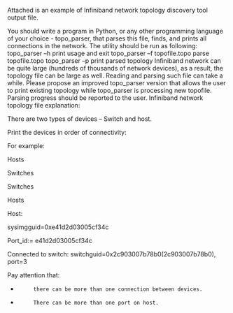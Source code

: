 Attached is an example of Infiniband network topology discovery tool output file.

You should write a program in Python, or any other programming language of your choice - topo_parser, that parses this file, finds, and prints all connections in the network. The utility should be run as following:
topo_parser –h
print usage and exit
topo_parser –f topofile.topo
parse topofile.topo
topo_parser –p
print parsed topology
Infiniband network can be quite large (hundreds of thousands of network devices), as a result, the topology file can be large as well. Reading and parsing such file can take a while. Please propose an improved topo_parser version that allows the user to print existing topology while topo_parser is processing new topofile. Parsing progress should be reported to the user.
Infiniband network topology file explanation:

There are two types of devices – Switch and host.

Print the devices in order of connectivity:

For example:

Hosts

Switches

Switches

Hosts

 

Host:

sysimgguid=0xe41d2d03005cf34c

Port_id:= e41d2d03005cf34c

Connected to switch: switchguid=0x2c903007b78b0(2c903007b78b0), port=3

 

Pay attention that:

-          there can be more than one connection between devices.

-          There can be more than one port on host.